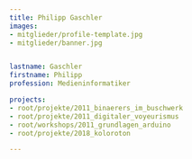 ```yaml
---
title: Philipp Gaschler
images:
- mitglieder/profile-template.jpg
- mitglieder/banner.jpg


lastname: Gaschler
firstname: Philipp
profession: Medieninformatiker

projects:
- root/projekte/2011_binaerers_im_buschwerk
- root/projekte/2011_digitaler_voyeurismus
- root/workshops/2011_grundlagen_arduino
- root/projekte/2018_koloroton

---
```


